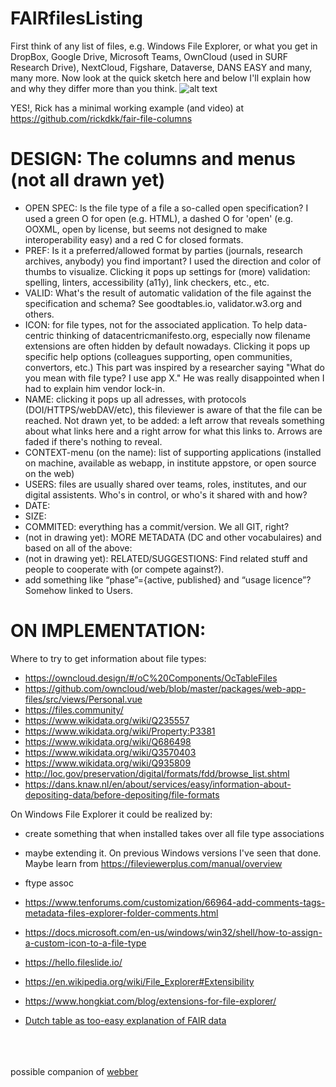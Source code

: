 # FAIRfilesListing
First think of any list of files, e.g. Windows File Explorer, or what you get in DropBox, Google Drive, Microsoft Teams, OwnCloud (used in SURF Research Drive), NextCloud, Figshare, Dataverse, DANS EASY and many, many more.
Now look at the quick sketch here and below I'll explain how and why they differ more than you think.
![alt text](https://repository-images.githubusercontent.com/149428210/f8bcf200-77cf-11eb-93f8-452cf9db3dcb "Sharing a network of data, over the list of files you have")

YES!, Rick has a minimal working example (and video) at https://github.com/rickdkk/fair-file-columns 

DESIGN: The columns and menus (not all drawn yet)
=================================================
- OPEN SPEC: Is the file type of a file a so-called open specification? I used a green O for open (e.g. HTML), a dashed O for 'open' (e.g. OOXML, open by license, but seems not designed to make interoperability easy) and a red C for closed formats.
- PREF: Is it a preferred/allowed format by parties (journals, research archives, anybody) you find important? I used the direction and color of thumbs to visualize. Clicking it pops up settings for (more) validation: spelling, linters, accessibility (a11y), link checkers, etc., etc.
- VALID: What's the result of automatic validation of the file against the specification and schema? See goodtables.io, validator.w3.org and others.
- ICON: for file types, not for the associated application. To help data-centric thinking of datacentricmanifesto.org, especially now filename extensions are often hidden by default nowadays. Clicking it pops up specific help options (colleagues supporting, open communities, convertors, etc.) This part was inspired by a researcher saying "What do you mean with file type? I use app X." He was really disappointed when I had to explain him vendor lock-in.
- NAME: clicking it pops up all adresses, with protocols (DOI/HTTPS/webDAV/etc), this fileviewer is aware of that the file can be reached. Not drawn yet, to be added: a left arrow that reveals something about what links here and a right arrow for what this links to. Arrows are faded if there's nothing to reveal.
- CONTEXT-menu (on the name): list of supporting applications (installed on machine, available as webapp, in institute appstore, or open source on the web)
- USERS: files are usually shared over teams, roles, institutes, and our digital assistents. Who's in control, or who's it shared with and how?
- DATE:
- SIZE:
- COMMITED: everything has a commit/version. We all GIT, right?
- (not in drawing yet): MORE METADATA (DC and other vocabulaires) and based on all of the above:
- (not in drawing yet): RELATED/SUGGESTIONS: Find related stuff and people to cooperate with (or compete against?).
- add something like “phase”={active, published} and “usage licence”? Somehow linked to Users.

ON IMPLEMENTATION:
==================
Where to try to get information about file types:
- https://owncloud.design/#/oC%20Components/OcTableFiles
- https://github.com/owncloud/web/blob/master/packages/web-app-files/src/views/Personal.vue
- https://files.community/ 
- https://www.wikidata.org/wiki/Q235557
- https://www.wikidata.org/wiki/Property:P3381
- https://www.wikidata.org/wiki/Q686498
- https://www.wikidata.org/wiki/Q3570403
- https://www.wikidata.org/wiki/Q935809
- http://loc.gov/preservation/digital/formats/fdd/browse_list.shtml
- https://dans.knaw.nl/en/about/services/easy/information-about-depositing-data/before-depositing/file-formats

On Windows File Explorer it could be realized by:
- create something that when installed takes over all file type associations
- maybe extending it. On previous Windows versions I've seen that done. Maybe learn from https://fileviewerplus.com/manual/overview
- ftype assoc
- https://www.tenforums.com/customization/66964-add-comments-tags-metadata-files-explorer-folder-comments.html
- https://docs.microsoft.com/en-us/windows/win32/shell/how-to-assign-a-custom-icon-to-a-file-type
- https://hello.fileslide.io/
- https://en.wikipedia.org/wiki/File_Explorer#Extensibility
- https://www.hongkiat.com/blog/extensions-for-file-explorer/

- [Dutch table as too-easy explanation of FAIR data](https://srs.saxion.nl/wp-content/uploads/2019/01/SRS_poster_2019_FAIR-724x1024.jpg)
<br>
<br>
<br>
 possible companion of <a href="https://github.com/steltenpower/webber">webber</a>
 
 
